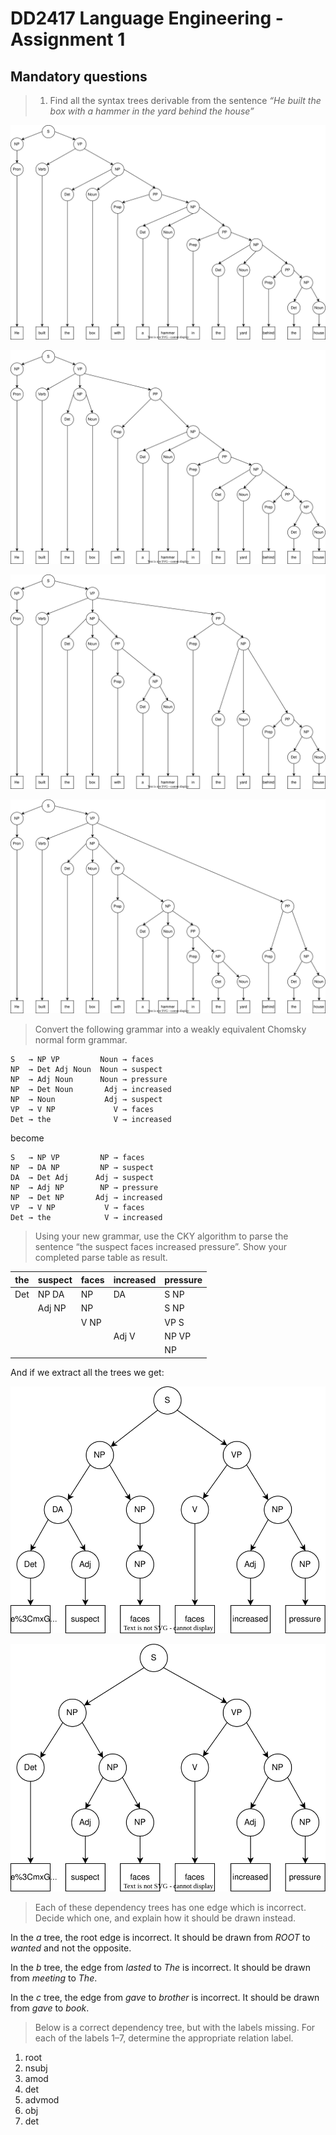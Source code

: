 # DD2417 Language Engineering - Assignment 1

## Mandatory questions

> 1. Find all the syntax trees derivable from the sentence *“He built the box with a hammer in the yard behind the house”*

![Syntax tree 1](graph/1-syntax-tree-1.svg)

![Syntax tree 2](graph/1-syntax-tree-2.svg)

![Syntax tree 3](graph/1-syntax-tree-3.svg)

![Syntax tree 4](graph/1-syntax-tree-4.svg)

> Convert the following grammar into a weakly equivalent Chomsky normal form grammar.

```grammar
S   → NP VP         Noun → faces
NP  → Det Adj Noun  Noun → suspect
NP  → Adj Noun      Noun → pressure
NP  → Det Noun       Adj → increased
NP  → Noun           Adj → suspect
VP  → V NP             V → faces
Det → the              V → increased
```

become

```grammar
S   → NP VP         NP → faces
NP  → DA NP         NP → suspect
DA  → Det Adj      Adj → suspect
NP  → Adj NP        NP → pressure
NP  → Det NP       Adj → increased
VP  → V NP           V → faces
Det → the            V → increased
```

> Using your new grammar, use the CKY algorithm to parse the sentence “the suspect faces increased pressure”. Show your completed parse table as result.

| the | suspect | faces | increased | pressure |
| --- | ------- | ----- | --------- | -------- |
| Det | NP DA   | NP    | DA        | S NP     |
|     | Adj NP  | NP    |           | S NP     |
|     |         | V NP  |           | VP S     |
|     |         |       | Adj V     | NP VP    |
|     |         |       |           | NP       |

And if we extract all the trees we get:

![CKY tree 1](graph/2-CKY-tree-1.svg)

![CKY tree 2](graph/2-CKY-tree-2.svg)

> Each of these dependency trees has one edge which is incorrect. Decide which one, and explain how it should be drawn instead.

In the *a* tree, the root edge is incorrect. It should be drawn from *ROOT* to *wanted* and not the opposite.

In the *b* tree, the edge from *lasted* to *The* is incorrect. It should be drawn from *meeting* to *The*.

In the *c* tree, the edge from *gave* to *brother* is incorrect. It should be drawn from *gave* to *book*.

> Below is a correct dependency tree, but with the labels missing. For each of the labels 1–7, determine the appropriate relation label.

1. root
2. nsubj
3. amod
4. det
5. advmod
6. obj
7. det
